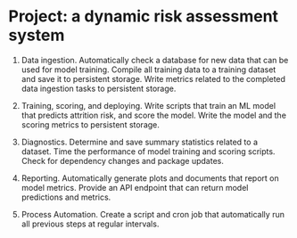 # Project: a dynamic risk assessment system

1. Data ingestion. Automatically check a database for new data that can be used for model training. 
Compile all training data to a training dataset and save it to persistent storage. 
Write metrics related to the completed data ingestion tasks to persistent storage.

2. Training, scoring, and deploying. Write scripts that train an ML model that predicts attrition risk, and score the model. 
Write the model and the scoring metrics to persistent storage.

3. Diagnostics. Determine and save summary statistics related to a dataset. Time the performance of model training and scoring scripts. 
Check for dependency changes and package updates.

4. Reporting. Automatically generate plots and documents that report on model metrics. Provide an API endpoint that can return model predictions and metrics.

5. Process Automation. Create a script and cron job that automatically run all previous steps at regular intervals.
